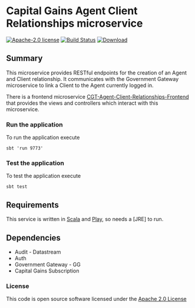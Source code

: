 # Capital Gains Agent Client Relationships microservice

[![Apache-2.0 license](http://img.shields.io/badge/license-Apache-brightgreen.svg)](http://www.apache.org/licenses/LICENSE-2.0.html) [![Build Status](https://travis-ci.org/hmrc/cgt-agent-client-relationships.svg)](https://travis-ci.org/hmrc/cgt-agent-client-relationships) [ ![Download](https://api.bintray.com/packages/hmrc/releases/cgt-agent-client-relationships/images/download.svg) ](https://bintray.com/hmrc/releases/cgt-agent-client-relationships/_latestVersion)

## Summary

This microservice provides RESTful endpoints for the creation of an Agent and Client relationship. It communicates with the Government Gateway microservice to link a Client to the Agent currently logged in.
 
There is a frontend microservice [CGT-Agent-Client-Relationships-Frontend](https://github.com/hmrc/cgt-agent-client-relationships-frontend) that provides the views and controllers which interact with this microservice.

### Run the application

To run the application execute

```
sbt 'run 9773'
```

### Test the application

To test the application execute

```
sbt test
```

## Requirements

This service is written in [Scala](http://www.scala-lang.org/) and [Play](http://playframework.com/), so needs a [JRE] to run.

## Dependencies

* Audit - Datastream
* Auth
* Government Gateway - GG
* Capital Gains Subscription

### License

This code is open source software licensed under the [Apache 2.0 License]("http://www.apache.org/licenses/LICENSE-2.0.html")